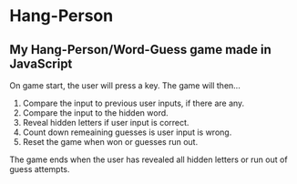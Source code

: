 # Hang-Person
## My Hang-Person/Word-Guess game made in JavaScript

On game start, the user will press a key.
The game will then...

1. Compare the input to previous user inputs, if there are any.
2. Compare the input to the hidden word.
3. Reveal hidden letters if user input is correct.
4. Count down remeaining guesses is user input is wrong.
5. Reset the game when won or guesses run out.

The game ends when the user has revealed all hidden letters or run out of guess attempts.